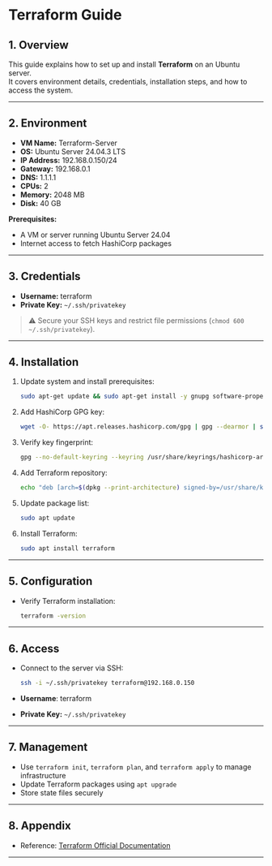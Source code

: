 # Terraform Guide

## 1. Overview

This guide explains how to set up and install **Terraform** on an Ubuntu server.  
It covers environment details, credentials, installation steps, and how to access the system.  

---

## 2. Environment

- **VM Name:** Terraform-Server  
- **OS:** Ubuntu Server 24.04.3 LTS  
- **IP Address:** 192.168.0.150/24  
- **Gateway:** 192.168.0.1  
- **DNS:** 1.1.1.1  
- **CPUs:** 2  
- **Memory:** 2048 MB  
- **Disk:** 40 GB  

**Prerequisites:**  

- A VM or server running Ubuntu Server 24.04  
- Internet access to fetch HashiCorp packages  

---

## 3. Credentials

- **Username:** terraform  
- **Private Key:** `~/.ssh/privatekey`

> ⚠️ Secure your SSH keys and restrict file permissions (`chmod 600 ~/.ssh/privatekey`).

---

## 4. Installation

1. Update system and install prerequisites:  

   ```bash
   sudo apt-get update && sudo apt-get install -y gnupg software-properties-common
   ```

2. Add HashiCorp GPG key:

   ```bash
   wget -O- https://apt.releases.hashicorp.com/gpg | gpg --dearmor | sudo tee /usr/share/keyrings/hashicorp-archive-keyring.gpg > /dev/null
   ```

3. Verify key fingerprint:

   ```bash
   gpg --no-default-keyring --keyring /usr/share/keyrings/hashicorp-archive-keyring.gpg --fingerprint
   ```

4. Add Terraform repository:
   
   ```bash
   echo "deb [arch=$(dpkg --print-architecture) signed-by=/usr/share/keyrings/hashicorp-archive-keyring.gpg] https://apt.releases.hashicorp.com $(grep -oP '(?<=UBUNTU_CODENAME=).*' /etc/os-release || lsb_release -cs) main" | sudo tee /etc/apt/sources.list.d/hashicorp.list
   ```

5. Update package list:
   
   ```bash
   sudo apt update
   ```

6. Install Terraform:

   ```bash
   sudo apt install terraform
   ```

---

## 5. Configuration

- Verify Terraform installation:

  ```bash
  terraform -version
  ```

---

## 6. Access

- Connect to the server via SSH:

  ```bash
  ssh -i ~/.ssh/privatekey terraform@192.168.0.150
  ```

- **Username**: terraform
- **Private Key:** `~/.ssh/privatekey`

---

## 7. Management

- Use `terraform init`, `terraform plan`, and `terraform apply` to manage infrastructure
- Update Terraform packages using `apt upgrade`
- Store state files securely

---

## 8. Appendix

- Reference: [Terraform Official Documentation](https://developer.hashicorp.com/terraform/docs)

---
